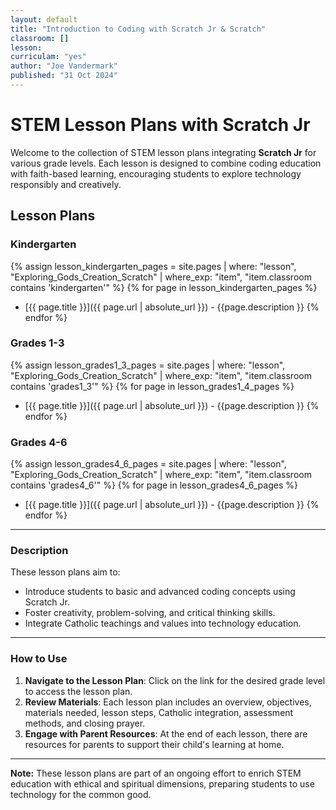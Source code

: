 ```yaml
---
layout: default
title: "Introduction to Coding with Scratch Jr & Scratch"
classroom: []
lesson: 
curriculam: "yes"
author: "Joe Vandermark"
published: "31 Oct 2024"
---
```



# STEM Lesson Plans with Scratch Jr

Welcome to the collection of STEM lesson plans integrating **Scratch Jr** for various grade levels. Each lesson is designed to combine coding education with faith-based learning, encouraging students to explore technology responsibly and creatively.

## Lesson Plans

### Kindergarten
{% assign lesson_kindergarten_pages = site.pages | where: "lesson", "Exploring_Gods_Creation_Scratch" | where_exp: "item", "item.classroom contains 'kindergarten'" %}
{% for page in lesson_kindergarten_pages %}
- [{{ page.title }}]({{ page.url  | absolute_url }}) - {{page.description }}
{% endfor %}


### Grades 1-3
{% assign lesson_grades1_3_pages = site.pages | where: "lesson", "Exploring_Gods_Creation_Scratch" | where_exp: "item", "item.classroom contains 'grades1_3'" %}
{% for page in lesson_grades1_4_pages %}
- [{{ page.title }}]({{ page.url  | absolute_url }}) - {{page.description }}
{% endfor %}


### Grades 4-6
{% assign lesson_grades4_6_pages = site.pages | where: "lesson", "Exploring_Gods_Creation_Scratch" | where_exp: "item", "item.classroom contains 'grades4_6'" %}
{% for page in lesson_grades4_6_pages %}
- [{{ page.title }}]({{ page.url  | absolute_url }}) - {{page.description }}
{% endfor %}

---

### Description

These lesson plans aim to:

- Introduce students to basic and advanced coding concepts using Scratch Jr.
- Foster creativity, problem-solving, and critical thinking skills.
- Integrate Catholic teachings and values into technology education.

---

### How to Use

1. **Navigate to the Lesson Plan**: Click on the link for the desired grade level to access the lesson plan.
2. **Review Materials**: Each lesson plan includes an overview, objectives, materials needed, lesson steps, Catholic integration, assessment methods, and closing prayer.
3. **Engage with Parent Resources**: At the end of each lesson, there are resources for parents to support their child's learning at home.

---

**Note:** These lesson plans are part of an ongoing effort to enrich STEM education with ethical and spiritual dimensions, preparing students to use technology for the common good.

